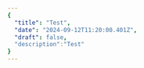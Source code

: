 ```yaml
---
{
  "title": "Test",
  "date": "2024-09-12T11:20:00.401Z",
  "draft": false,
  "description":"Test"
}
---
```

        